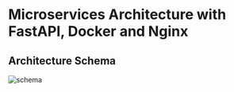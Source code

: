 # Microservices Architecture with FastAPI, Docker and Nginx

## Architecture Schema

![schema](https://github.com/GavriloviciEduard/fastapi-microservices/blob/master/res/Database%20Schema%20Draft%201.jpg)
